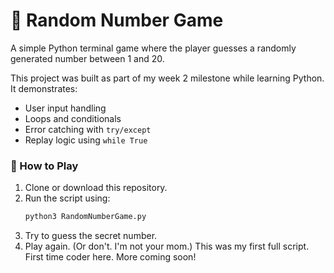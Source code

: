 # 🎯 Random Number Game

A simple Python terminal game where the player guesses a randomly generated number between 1 and 20.

This project was built as part of my week 2 milestone while learning Python. It demonstrates:

- User input handling
- Loops and conditionals
- Error catching with `try/except`
- Replay logic using `while True`

### 🔧 How to Play

1. Clone or download this repository.
2. Run the script using:
   ```bash
   python3 RandomNumberGame.py
   ```
3. Try to guess the secret number.
4. Play again. (Or don't. I'm not your mom.)
This was my first full script. First time coder here. More coming soon!
